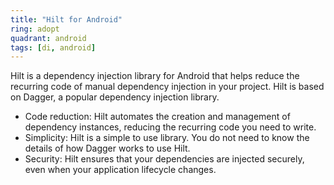 ```yaml
---
title: "Hilt for Android"
ring: adopt
quadrant: android
tags: [di, android]
---
```


<p>Hilt is a dependency injection library for Android that helps reduce the recurring code of manual dependency injection in your project. Hilt is based on Dagger, a popular dependency injection library.</p>

<ul>
   <li>Code reduction: Hilt automates the creation and management of dependency instances, reducing the recurring code you need to write.</li>
   <li>Simplicity: Hilt is a simple to use library. You do not need to know the details of how Dagger works to use Hilt.</li>
   <li>Security: Hilt ensures that your dependencies are injected securely, even when your application lifecycle changes.</li>
</ul>
